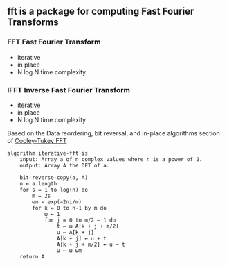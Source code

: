 ## fft is a package for computing Fast Fourier Transforms

### FFT Fast Fourier Transform
- iterative
- in place
- N log N time complexity

### IFFT Inverse Fast Fourier Transform
- iterative
- in place
- N log N time complexity

Based on the Data reordering, bit reversal, and in-place algorithms section of
[Cooley-Tukey FFT](https://en.wikipedia.org/wiki/Cooley-Tukey_FFT_algorithm)

    algorithm iterative-fft is
        input: Array a of n complex values where n is a power of 2.
        output: Array A the DFT of a.

        bit-reverse-copy(a, A)
        n ← a.length
        for s = 1 to log(n) do
            m ← 2s
            ωm ← exp(−2πi/m)
            for k = 0 to n-1 by m do
                ω ← 1
                for j = 0 to m/2 – 1 do
                    t ← ω A[k + j + m/2]
                    u ← A[k + j]
                    A[k + j] ← u + t
                    A[k + j + m/2] ← u – t
                    ω ← ω ωm
        return A
